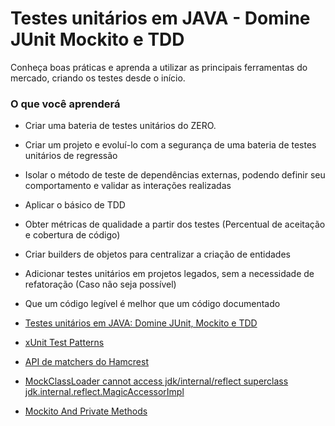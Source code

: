 # Testes unitários em JAVA - Domine JUnit Mockito e TDD
Conheça boas práticas e aprenda a utilizar as principais ferramentas do mercado, criando os testes desde o início.

### O que você aprenderá
- Criar uma bateria de testes unitários do ZERO.
- Criar um projeto e evoluí-lo com a segurança de uma bateria de testes unitários de regressão
- Isolar o método de teste de dependências externas, podendo definir seu comportamento e validar as interações realizadas
- Aplicar o básico de TDD
- Obter métricas de qualidade a partir dos testes (Percentual de aceitação e cobertura de código)
- Criar builders de objetos para centralizar a criação de entidades
- Adicionar testes unitários em projetos legados, sem a necessidade de refatoração (Caso não seja possível)
- Que um código legível é melhor que um código documentado

- [Testes unitários em JAVA: Domine JUnit, Mockito e TDD](https://ibm-learning.udemy.com/course/testes-unitarios-em-java)
- [xUnit Test Patterns](https://martinfowler.com/books/meszaros.html)
- [API de matchers do Hamcrest](https://junit.org/junit4/javadoc/4.12/org/junit/rules/TestRule.html)
- [MockClassLoader cannot access jdk/internal/reflect superclass jdk.internal.reflect.MagicAccessorImpl](https://stackoverflow.com/questions/50456726/mockclassloader-cannot-access-jdk-internal-reflect-superclass-jdk-internal-refle)
- [Mockito And Private Methods](https://github.com/mockito/mockito/wiki/Mockito-And-Private-Methods)